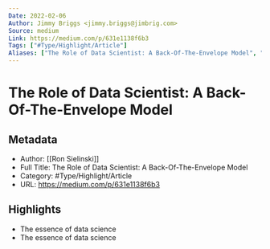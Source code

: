 ```yaml
---
Date: 2022-02-06
Author: Jimmy Briggs <jimmy.briggs@jimbrig.com>
Source: medium
Link: https://medium.com/p/631e1138f6b3
Tags: ["#Type/Highlight/Article"]
Aliases: ["The Role of Data Scientist: A Back-Of-The-Envelope Model", "The Role of Data Scientist: A Back-Of-The-Envelope Model"]
---
```

# The Role of Data Scientist: A Back-Of-The-Envelope Model

## Metadata
- Author: [[Ron Sielinski]]
- Full Title: The Role of Data Scientist: A Back-Of-The-Envelope Model
- Category: #Type/Highlight/Article
- URL: https://medium.com/p/631e1138f6b3

## Highlights
- The essence of data science
- The essence of data science
